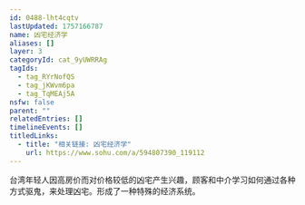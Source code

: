 ```yaml
---
id: 0488-lht4cqtv
lastUpdated: 1757166787
name: 凶宅经济学
aliases: []
layer: 3
categoryId: cat_9yUWRRAg
tagIds:
  - tag_RYrNofQS
  - tag_jKWvm6pa
  - tag_TqMEAj5A
nsfw: false
parent: ""
relatedEntries: []
timelineEvents: []
titledLinks:
  - title: "相关链接: 凶宅经济学"
    url: https://www.sohu.com/a/594807390_119112
---
```


台湾年轻人因高房价而对价格较低的凶宅产生兴趣，顾客和中介学习如何通过各种方式驱鬼，来处理凶宅。形成了一种特殊的经济系统。